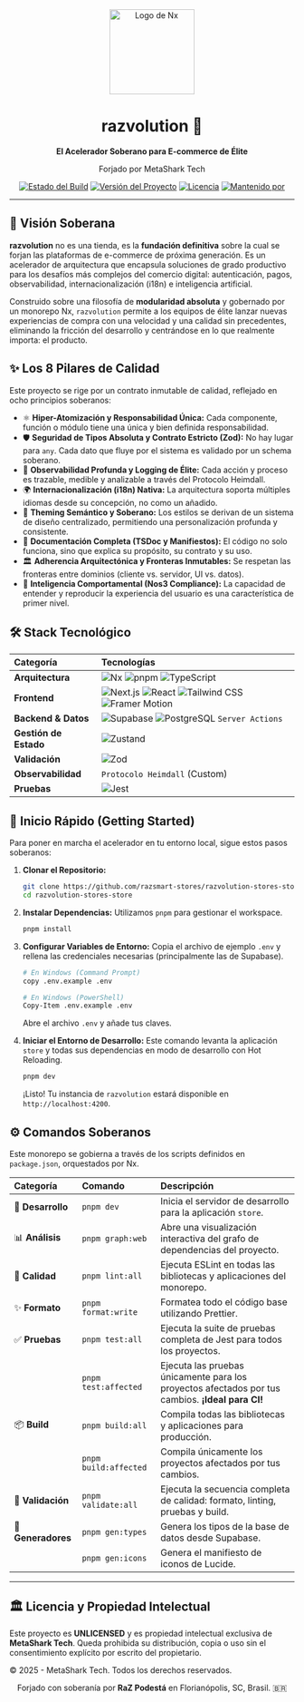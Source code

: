 <div align="center">
  <img src="https://raw.githubusercontent.com/nrwl/nx/master/images/nx-logo.png" width="150" alt="Logo de Nx">
  <h1>razvolution 🔱</h1>
  <p><strong>El Acelerador Soberano para E-commerce de Élite</strong></p>
  <p>Forjado por MetaShark Tech</p>
</div>

<div align="center">

[![Estado del Build](https://img.shields.io/github/actions/workflow/status/razsmart-stores/razvolution-stores-store/ci.yml?branch=main&style=for-the-badge&logo=github)](https://github.com/razsmart-stores/razvolution-stores-store/actions)
[![Versión del Proyecto](https://img.shields.io/badge/version-1.0.0-blue?style=for-the-badge&logo=pnpm)](./package.json)
[![Licencia](https://img.shields.io/badge/license-UNLICENSED-red?style=for-the-badge)](./LICENSE)
[![Mantenido por](https://img.shields.io/badge/mantenido_por-MetaShark_Tech-0D9488?style=for-the-badge)](https://metashark.tech)

</div>

---

## 🔱 Visión Soberana

**razvolution** no es una tienda, es la **fundación definitiva** sobre la cual se forjan las plataformas de e-commerce de próxima generación. Es un acelerador de arquitectura que encapsula soluciones de grado productivo para los desafíos más complejos del comercio digital: autenticación, pagos, observabilidad, internacionalización (i18n) e inteligencia artificial.

Construido sobre una filosofía de **modularidad absoluta** y gobernado por un monorepo Nx, `razvolution` permite a los equipos de élite lanzar nuevas experiencias de compra con una velocidad y una calidad sin precedentes, eliminando la fricción del desarrollo y centrándose en lo que realmente importa: el producto.

## ✨ Los 8 Pilares de Calidad

Este proyecto se rige por un contrato inmutable de calidad, reflejado en ocho principios soberanos:

- ⚛️ **Hiper-Atomización y Responsabilidad Única:** Cada componente, función o módulo tiene una única y bien definida responsabilidad.
- 🛡️ **Seguridad de Tipos Absoluta y Contrato Estricto (Zod):** No hay lugar para `any`. Cada dato que fluye por el sistema es validado por un schema soberano.
- 🔭 **Observabilidad Profunda y Logging de Élite:** Cada acción y proceso es trazable, medible y analizable a través del Protocolo Heimdall.
- 🌍 **Internacionalización (i18n) Nativa:** La arquitectura soporta múltiples idiomas desde su concepción, no como un añadido.
- 🎨 **Theming Semántico y Soberano:** Los estilos se derivan de un sistema de diseño centralizado, permitiendo una personalización profunda y consistente.
- 📜 **Documentación Completa (TSDoc y Manifiestos):** El código no solo funciona, sino que explica su propósito, su contrato y su uso.
- 🏛️ **Adherencia Arquitectónica y Fronteras Inmutables:** Se respetan las fronteras entre dominios (cliente vs. servidor, UI vs. datos).
- 🧠 **Inteligencia Comportamental (Nos3 Compliance):** La capacidad de entender y reproducir la experiencia del usuario es una característica de primer nivel.

## 🛠️ Stack Tecnológico

| Categoría             | Tecnologías                                                                                                                                                                                                                                                                                                                                            |
| :-------------------- | :----------------------------------------------------------------------------------------------------------------------------------------------------------------------------------------------------------------------------------------------------------------------------------------------------------------------------------------------------- |
| **Arquitectura**      | ![Nx](https://img.shields.io/badge/-Nx-143055?style=flat&logo=nx) ![pnpm](https://img.shields.io/badge/-pnpm-F69220?style=flat&logo=pnpm) ![TypeScript](https://img.shields.io/badge/-TypeScript-3178C6?style=flat&logo=typescript)                                                                                                                    |
| **Frontend**          | ![Next.js](https://img.shields.io/badge/-Next.js-000000?style=flat&logo=next.js) ![React](https://img.shields.io/badge/-React-61DAFB?style=flat&logo=react) ![Tailwind CSS](https://img.shields.io/badge/-Tailwind_CSS-06B6D4?style=flat&logo=tailwindcss) ![Framer Motion](https://img.shields.io/badge/-Framer_Motion-0055FF?style=flat&logo=framer) |
| **Backend & Datos**   | ![Supabase](https://img.shields.io/badge/-Supabase-3ECF8E?style=flat&logo=supabase) ![PostgreSQL](https://img.shields.io/badge/-PostgreSQL-4169E1?style=flat&logo=postgresql) `Server Actions`                                                                                                                                                         |
| **Gestión de Estado** | ![Zustand](https://img.shields.io/badge/-Zustand-000000?style=flat)                                                                                                                                                                                                                                                                                    |
| **Validación**        | ![Zod](https://img.shields.io/badge/-Zod-3E67B1?style=flat)                                                                                                                                                                                                                                                                                            |
| **Observabilidad**    | `Protocolo Heimdall` (Custom)                                                                                                                                                                                                                                                                                                                          |
| **Pruebas**           | ![Jest](https://img.shields.io/badge/-Jest-C21325?style=flat&logo=jest)                                                                                                                                                                                                                                                                                |

## 🚀 Inicio Rápido (Getting Started)

Para poner en marcha el acelerador en tu entorno local, sigue estos pasos soberanos:

1.  **Clonar el Repositorio:**

    ```bash
    git clone https://github.com/razsmart-stores/razvolution-stores-store.git
    cd razvolution-stores-store
    ```

2.  **Instalar Dependencias:**
    Utilizamos `pnpm` para gestionar el workspace.

    ```bash
    pnpm install
    ```

3.  **Configurar Variables de Entorno:**
    Copia el archivo de ejemplo `.env` y rellena las credenciales necesarias (principalmente las de Supabase).

    ```bash
    # En Windows (Command Prompt)
    copy .env.example .env

    # En Windows (PowerShell)
    Copy-Item .env.example .env
    ```

    Abre el archivo `.env` y añade tus claves.

4.  **Iniciar el Entorno de Desarrollo:**
    Este comando levanta la aplicación `store` y todas sus dependencias en modo de desarrollo con Hot Reloading.

    ```bash
    pnpm dev
    ```

    ¡Listo! Tu instancia de `razvolution` estará disponible en `http://localhost:4200`.

## ⚙️ Comandos Soberanos

Este monorepo se gobierna a través de los scripts definidos en `package.json`, orquestados por Nx.

| Categoría          | Comando               | Descripción                                                                                      |
| :----------------- | :-------------------- | :----------------------------------------------------------------------------------------------- |
| 🚀 **Desarrollo**  | `pnpm dev`            | Inicia el servidor de desarrollo para la aplicación `store`.                                     |
| 📊 **Análisis**    | `pnpm graph:web`      | Abre una visualización interactiva del grafo de dependencias del proyecto.                       |
| 🧹 **Calidad**     | `pnpm lint:all`       | Ejecuta ESLint en todas las bibliotecas y aplicaciones del monorepo.                             |
| ✨ **Formato**     | `pnpm format:write`   | Formatea todo el código base utilizando Prettier.                                                |
| ✅ **Pruebas**     | `pnpm test:all`       | Ejecuta la suite de pruebas completa de Jest para todos los proyectos.                           |
|                    | `pnpm test:affected`  | Ejecuta las pruebas únicamente para los proyectos afectados por tus cambios. **¡Ideal para CI!** |
| 📦 **Build**       | `pnpm build:all`      | Compila todas las bibliotecas y aplicaciones para producción.                                    |
|                    | `pnpm build:affected` | Compila únicamente los proyectos afectados por tus cambios.                                      |
| 🔬 **Validación**  | `pnpm validate:all`   | Ejecuta la secuencia completa de calidad: formato, linting, pruebas y build.                     |
| 📜 **Generadores** | `pnpm gen:types`      | Genera los tipos de la base de datos desde Supabase.                                             |
|                    | `pnpm gen:icons`      | Genera el manifiesto de iconos de Lucide.                                                        |

---

## 🏛️ Licencia y Propiedad Intelectual

Este proyecto es **UNLICENSED** y es propiedad intelectual exclusiva de **MetaShark Tech**. Queda prohibida su distribución, copia o uso sin el consentimiento explícito por escrito del propietario.

© 2025 - MetaShark Tech. Todos los derechos reservados.

<div align="center">
  <p>Forjado con soberanía por <strong>RaZ Podestá</strong> en Florianópolis, SC, Brasil. 🇧🇷</p>
</div>
